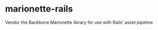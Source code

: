 marionette-rails
================

Vendor the Backbone.Marionette library for use with Rails' asset pipeline